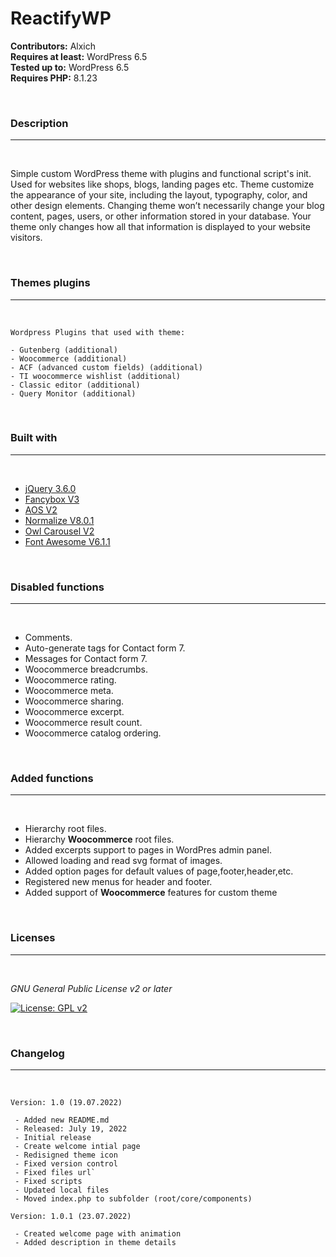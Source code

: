 # **ReactifyWP**

**Contributors:** Alxich <br>
**Requires at least:** WordPress 6.5 <br>
**Tested up to:** WordPress 6.5 <br>
**Requires PHP:** 8.1.23 <br>

<br>

### **Description**

---

<br>

Simple custom WordPress theme with plugins and functional script's init.
Used for websites like shops, blogs, landing pages etc.
Theme customize the appearance of your site, including the layout, typography, color, and other design elements.
Changing theme won’t necessarily change your blog content, pages, users, or other information stored in your database.
Your theme only changes how all that information is displayed to your website visitors.

<br>

### **Themes plugins**

---

<br>

    Wordpress Plugins that used with theme:

    - Gutenberg (additional)
    - Woocommerce (additional)
    - ACF (advanced custom fields) (additional)
    - TI woocommerce wishlist (additional)
    - Classic editor (additional)
    - Query Monitor (additional)

<br>

### **Built with**

---

<br>

- [jQuery 3.6.0](https://jquery.com/)
- [Fancybox V3](https://fancyapps.com/)
- [AOS V2](https://michalsnik.github.io/aos/)
- [Normalize V8.0.1](https://necolas.github.io/normalize.css/)
- [Owl Carousel V2](https://owlcarousel2.github.io/OwlCarousel2/)
- [Font Awesome V6.1.1](https://fontawesome.com/)

<br>

### **Disabled functions**

---

<br>

- Comments.
- Auto-generate tags for Contact form 7.
- Messages for Contact form 7.
- Woocommerce breadcrumbs.
- Woocommerce rating.
- Woocommerce meta.
- Woocommerce sharing.
- Woocommerce excerpt.
- Woocommerce result count.
- Woocommerce catalog ordering.

<br>

### **Added functions**

---

<br>

- Hierarchy root files.
- Hierarchy **Woocommerce** root files.
- Added excerpts support to pages in WordPres admin panel.
- Allowed loading and read svg format of images.
- Added option pages for default values of page,footer,header,etc.
- Registered new menus for header and footer.
- Added support of **Woocommerce** features for custom theme

<br>

### **Licenses**

---

<br>

_GNU General Public License v2 or later_

[![License: GPL v2](https://img.shields.io/badge/License-GPL_v2-green.svg)](https://www.gnu.org/licenses/old-licenses/gpl-2.0.txt)

<br>

### **Changelog**

---

<br>

    Version: 1.0 (19.07.2022)

     - Added new README.md
     - Released: July 19, 2022
     - Initial release
     - Create welcome intial page
     - Redisigned theme icon
     - Fixed version control
     - Fixed files url`
     - Fixed scripts
     - Updated local files
     - Moved index.php to subfolder (root/core/components)

    Version: 1.0.1 (23.07.2022)

     - Created welcome page with animation
     - Added description in theme details
